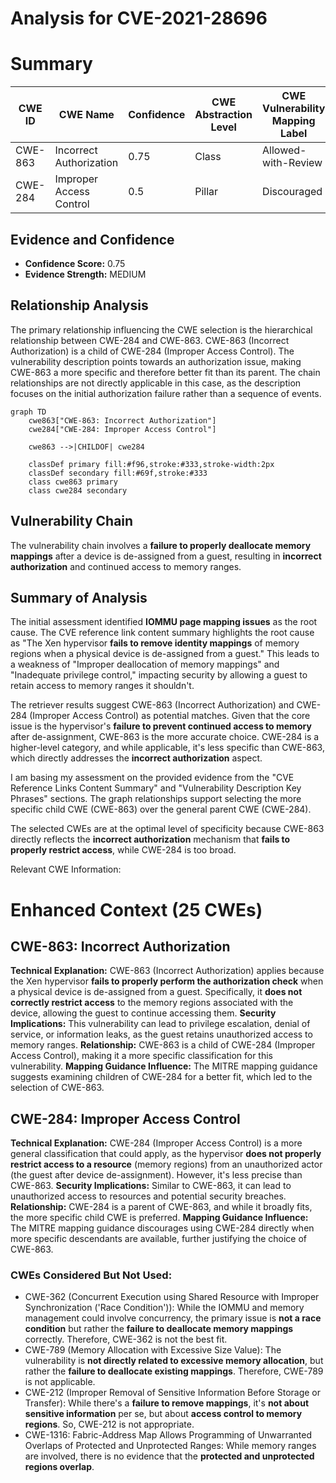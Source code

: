 # Analysis for CVE-2021-28696

# Summary
| CWE ID  | CWE Name | Confidence | CWE Abstraction Level | CWE Vulnerability Mapping Label | CWE-Vulnerability Mapping Notes |
|-----------------|-------------------------------------------------------------------------------------------------|------------|-------------------------|------------------------------------|-----------------------------------|
| CWE-863 | Incorrect Authorization | 0.75 | Class | Allowed-with-Review | Primary CWE |
| CWE-284 | Improper Access Control | 0.5 | Pillar | Discouraged | Secondary Candidate |

## Evidence and Confidence

*   **Confidence Score:** 0.75
*   **Evidence Strength:** MEDIUM

## Relationship Analysis
The primary relationship influencing the CWE selection is the hierarchical relationship between CWE-284 and CWE-863. CWE-863 (Incorrect Authorization) is a child of CWE-284 (Improper Access Control). The vulnerability description points towards an authorization issue, making CWE-863 a more specific and therefore better fit than its parent. The chain relationships are not directly applicable in this case, as the description focuses on the initial authorization failure rather than a sequence of events.

```mermaid
graph TD
    cwe863["CWE-863: Incorrect Authorization"]
    cwe284["CWE-284: Improper Access Control"]

    cwe863 -->|CHILDOF| cwe284

    classDef primary fill:#f96,stroke:#333,stroke-width:2px
    classDef secondary fill:#69f,stroke:#333
    class cwe863 primary
    class cwe284 secondary
```

## Vulnerability Chain
The vulnerability chain involves a **failure to properly deallocate memory mappings** after a device is de-assigned from a guest, resulting in **incorrect authorization** and continued access to memory ranges.

## Summary of Analysis
The initial assessment identified **IOMMU page mapping issues** as the root cause. The CVE reference link content summary highlights the root cause as "The Xen hypervisor **fails to remove identity mappings** of memory regions when a physical device is de-assigned from a guest." This leads to a weakness of "Improper deallocation of memory mappings" and "Inadequate privilege control," impacting security by allowing a guest to retain access to memory ranges it shouldn't.

The retriever results suggest CWE-863 (Incorrect Authorization) and CWE-284 (Improper Access Control) as potential matches. Given that the core issue is the hypervisor's **failure to prevent continued access to memory** after de-assignment, CWE-863 is the more accurate choice. CWE-284 is a higher-level category, and while applicable, it's less specific than CWE-863, which directly addresses the **incorrect authorization** aspect.

I am basing my assessment on the provided evidence from the "CVE Reference Links Content Summary" and "Vulnerability Description Key Phrases" sections. The graph relationships support selecting the more specific child CWE (CWE-863) over the general parent CWE (CWE-284).

The selected CWEs are at the optimal level of specificity because CWE-863 directly reflects the **incorrect authorization** mechanism that **fails to properly restrict access**, while CWE-284 is too broad.

Relevant CWE Information:

# Enhanced Context (25 CWEs)

## CWE-863: Incorrect Authorization
**Technical Explanation:** CWE-863 (Incorrect Authorization) applies because the Xen hypervisor **fails to properly perform the authorization check** when a physical device is de-assigned from a guest. Specifically, it **does not correctly restrict access** to the memory regions associated with the device, allowing the guest to continue accessing them.
**Security Implications:** This vulnerability can lead to privilege escalation, denial of service, or information leaks, as the guest retains unauthorized access to memory ranges.
**Relationship:** CWE-863 is a child of CWE-284 (Improper Access Control), making it a more specific classification for this vulnerability.
**Mapping Guidance Influence:** The MITRE mapping guidance suggests examining children of CWE-284 for a better fit, which led to the selection of CWE-863.

## CWE-284: Improper Access Control
**Technical Explanation:** CWE-284 (Improper Access Control) is a more general classification that could apply, as the hypervisor **does not properly restrict access to a resource** (memory regions) from an unauthorized actor (the guest after device de-assignment). However, it's less precise than CWE-863.
**Security Implications:** Similar to CWE-863, it can lead to unauthorized access to resources and potential security breaches.
**Relationship:** CWE-284 is a parent of CWE-863, and while it broadly fits, the more specific child CWE is preferred.
**Mapping Guidance Influence:** The MITRE mapping guidance discourages using CWE-284 directly when more specific descendants are available, further justifying the choice of CWE-863.

### CWEs Considered But Not Used:

*   CWE-362 (Concurrent Execution using Shared Resource with Improper Synchronization ('Race Condition')): While the IOMMU and memory management could involve concurrency, the primary issue is **not a race condition** but rather the **failure to deallocate memory mappings** correctly. Therefore, CWE-362 is not the best fit.
*   CWE-789 (Memory Allocation with Excessive Size Value): The vulnerability is **not directly related to excessive memory allocation**, but rather the **failure to deallocate existing mappings**. Therefore, CWE-789 is not applicable.
*   CWE-212 (Improper Removal of Sensitive Information Before Storage or Transfer): While there's a **failure to remove mappings**, it's **not about sensitive information** per se, but about **access control to memory regions**. So, CWE-212 is not appropriate.
*   CWE-1316: Fabric-Address Map Allows Programming of Unwarranted Overlaps of Protected and Unprotected Ranges: While memory ranges are involved, there is no evidence that the **protected and unprotected regions overlap**.